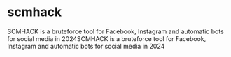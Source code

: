 # scmhack
SCMHACK is a bruteforce tool for Facebook, Instagram and automatic bots for social media in 2024SCMHACK is a bruteforce tool for Facebook, Instagram and automatic bots for social media in 2024

